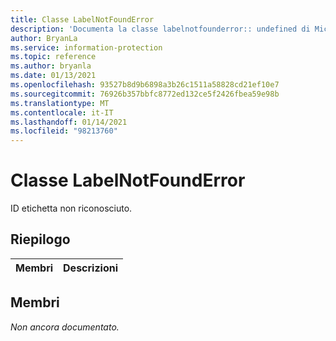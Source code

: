```yaml
---
title: Classe LabelNotFoundError
description: 'Documenta la classe labelnotfounderror:: undefined di Microsoft Information Protection (MIP) SDK.'
author: BryanLa
ms.service: information-protection
ms.topic: reference
ms.author: bryanla
ms.date: 01/13/2021
ms.openlocfilehash: 93527b8d9b6898a3b26c1511a58828cd21ef10e7
ms.sourcegitcommit: 76926b357bbfc8772ed132ce5f2426fbea59e98b
ms.translationtype: MT
ms.contentlocale: it-IT
ms.lasthandoff: 01/14/2021
ms.locfileid: "98213760"
---
```

# <a name="class-labelnotfounderror"></a>Classe LabelNotFoundError 
ID etichetta non riconosciuto.
  
## <a name="summary"></a>Riepilogo
 Membri                        | Descrizioni                                
--------------------------------|---------------------------------------------
  
## <a name="members"></a>Membri
_Non ancora documentato._
